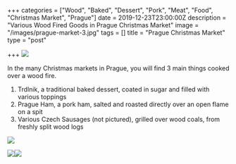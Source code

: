 +++
categories = ["Wood", "Baked", "Dessert", "Pork", "Meat", "Food", "Christmas Market", "Prague"]
date = 2019-12-23T23:00:00Z
description = "Various Wood Fired Goods in Prague Christmas Market"
image = "/images/prague-market-3.jpg"
tags = []
title = "Prague Christmas Market"
type = "post"

+++
![](/images/prague-market.jpg)

In the many Christmas markets in Prague, you will find 3 main things cooked over a wood fire.

1. Trdlnik, a traditional baked dessert, coated in sugar and filled with various toppings
2. Prague Ham, a pork ham, salted and roasted directly over an open flame on a spit
3. Various Czech Sausages (not pictured), grilled over wood coals, from freshly split wood logs

![](/images/prague-market-1.jpg)

![](/images/prague-market-4.jpg)![](/images/prague-market-2.jpg)